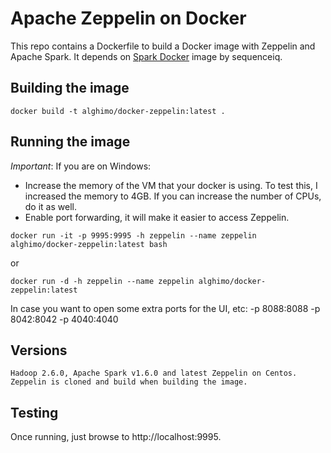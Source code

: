 Apache Zeppelin on Docker
==========

This repo contains a Dockerfile to build a Docker image with Zeppelin and Apache Spark. It depends on [Spark Docker](https://github.com/sequenceiq/docker-spark) image by sequenceiq.

## Building the image
```
docker build -t alghimo/docker-zeppelin:latest .
```

## Running the image
*Important*: If you are on Windows:
- Increase the memory of the VM that your docker is using. To test this, I increased the memory to 4GB. If you can increase the number of CPUs, do it as well.
- Enable port forwarding, it will make it easier to access Zeppelin.

```
docker run -it -p 9995:9995 -h zeppelin --name zeppelin alghimo/docker-zeppelin:latest bash
```
or
```
docker run -d -h zeppelin --name zeppelin alghimo/docker-zeppelin:latest
```
In case you want to open some extra ports for the UI, etc: -p 8088:8088 -p 8042:8042 -p 4040:4040

## Versions
```
Hadoop 2.6.0, Apache Spark v1.6.0 and latest Zeppelin on Centos. Zeppelin is cloned and build when building the image.
```

## Testing

Once running, just browse to http://localhost:9995.

